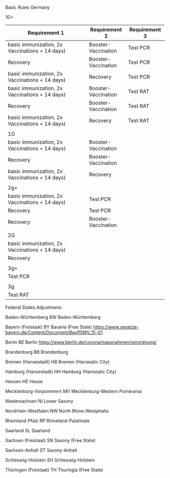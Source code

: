 Basic Rules Germany

1G+

| Requirement 1                                 |    Requirement 2                 |      Requirement 3          |
| -------------------------------------- | ------------------- | -------------- |
|basic immunization, 2x Vaccinations + 14 days) | Booster-<br>Vaccination | Test PCR |
| Recovery                               | Booster-<br>Vaccination | Test PCR |
|basic immunization, 2x Vaccinations + 14 days) | Recovery            | Test PCR |
|basic immunization, 2x Vaccinations + 14 days) | Booster-<br>Vaccination | Test RAT     |
| Recovery                               | Booster-<br>Vaccination | Test RAT     |
|basic immunization, 2x Vaccinations + 14 days) | Recovery            | Test RAT     |
|                                        |                     |                |
| 1G                                     |                     |                |
|basic immunization, 2x Vaccinations + 14 days) | Booster-<br>Vaccination |                |
| Recovery                               | Booster-<br>Vaccination |                |
|basic immunization, 2x Vaccinations + 14 days) | Recovery            |                |
|                                        |                     |                |
| 2g+                                    |                     |                |
|basic immunization, 2x Vaccinations + 14 days) | Test PCR      |                |
| Recovery                               | Test PCR      |                |
| Recovery                               | Booster-<br>Vaccination |                |
|                                        |                     |                |
| 2G                                     |                     |                |
|basic immunization, 2x Vaccinations + 14 days)  |                     |                |
| Recovery                               |                     |                |
|                                        |                     |                |
| 3g+                                    |                     |                |
| Test PCR                         |                     |                |
|                                        |                     |                |
| 3g                                     |                     |                |
| Test RAT                             |                     |                |

Federal States Adjustmens:

Baden-Württemberg	BW	Baden-Württemberg



Bayern (Freistaat)	BY	Bavaria (Free State)
https://www.gesetze-bayern.de/Content/Document/BayIfSMV_15-G1

Berlin	BE	Berlin
https://www.berlin.de/corona/massnahmen/verordnung/

Brandenburg	BB	Brandenburg

Bremen (Hansestadt)	HB	Bremen (Hanseatic City)

Hamburg (Hansestadt)	HH	Hamburg (Hanseatic City)

Hessen	HE	Hesse

Mecklenburg-Vorpommern	MV	Mecklenburg-Western Pomerania

Niedersachsen	NI	Lower Saxony

Nordrhein-Westfalen	NW	North Rhine-Westphalia

Rheinland-Pfalz	RP	Rhineland-Palatinate

Saarland	SL	Saarland

Sachsen (Freistaat)	SN	Saxony (Free State)

Sachsen-Anhalt	ST	Saxony-Anhalt

Schleswig-Holstein	SH	Schleswig-Holstein

Thüringen (Freistaat)	TH	Thuringia (Free State)
